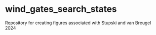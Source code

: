 # wind_gates_search_states
Repository for creating figures associated with Stupski and van Breugel 2024
